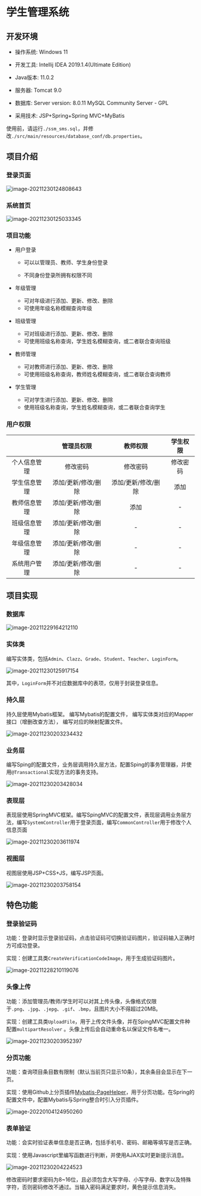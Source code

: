 ﻿# 学生管理系统

## 开发环境

* 操作系统: Windows 11

* 开发工具: Intellij IDEA 2019.1.4(UItimate Edition)

* Java版本: 11.0.2

* 服务器: Tomcat 9.0

* 数据库: Server version: 8.0.11 MySQL Community Server - GPL

* 采用技术: JSP+Spring+Spring MVC+MyBatis

使用前，请运行`./ssm_sms.sql`，并修改`./src/main/resources/database_conf/db.properties`。

## 项目介绍

### 登录页面

![image-20211230124808643](project_pictures/登录页面.png)

### 系统首页

![image-20211230125033345](project_pictures/系统首页.png)

### 项目功能

* 用户登录

  * 可以以管理员、教师、学生身份登录

  * 不同身份登录所拥有权限不同

* 年级管理
  * 可对年级进行添加、更新、修改、删除
  * 可使用年级名称模糊查询年级
* 班级管理
  * 可对班级进行添加、更新、修改、删除
  * 可使用班级名称查询，学生姓名模糊查询，或二者联合查询班级
* 教师管理
  * 可对教师进行添加、更新、修改、删除
  * 可使用班级名称查询，教师姓名模糊查询，或二者联合查询教师
* 学生管理
  * 可对学生进行添加、更新、修改、删除
  * 使用班级名称查询，学生姓名模糊查询，或二者联合查询学生

### 用户权限

|              |   **管理员权限**    |    **教师权限**     | **学生权限** |
| :----------: | :-----------------: | :-----------------: | :----------: |
| 个人信息管理 |      修改密码       |      修改密码       |   修改密码   |
| 学生信息管理 | 添加/更新/修改/删除 | 添加/更新/修改/删除 |     添加     |
| 教师信息管理 | 添加/更新/修改/删除 |        添加         |      -       |
| 班级信息管理 | 添加/更新/修改/删除 |          -          |      -       |
| 年级信息管理 | 添加/更新/修改/删除 |          -          |      -       |
| 系统用户管理 | 添加/更新/修改/删除 |          -          |      -       |

## 项目实现

### 数据库

![image-20211229164212110](project_pictures/数据库.png)

### 实体类

编写实体类，包括`Admin`、`Clazz`、`Grade`、`Student`、`Teacher`、`LoginForm`。

![image-20211230125917154](project_pictures/实体类.png)

其中，`LoginForm`并不对应数据库中的表项，仅用于封装登录信息。

### 持久层

持久层使用Mybatis框架。 编写Mybatis的配置文件， 编写实体类对应的Mapper接口（增删改查方法）， 编写对应的映射配置文件。

![image-20211230203234432](project_pictures/持久层.png)

### 业务层

编写Sping的配置文件，业务层调用持久层方法，配置Sping的事务管理器，并使用`@Transactional`实现方法的事务支持。

![image-20211230203428034](project_pictures/业务层.png)

### 表现层

表现层使用SpringMVC框架。编写SpingMVC的配置文件，表现层调用业务层方法，编写`SystemController`用于登录页面，编写`CommonController`用于修改个人信息页面

![image-20211230203611974](project_pictures/表现层.png)

### 视图层

视图层使用JSP+CSS+JS，编写JSP页面。

![image-20211230203758154](project_pictures/视图层.png)

## 特色功能

### 登录验证码

 功能：登录时显示登录验证码，点击验证码可切换验证码图片，验证码输入正确时方可成功登录。

 实现：创建工具类`CreateVerificationCodeImage`，用于生成验证码图片。

![image-20211228210119076](project_pictures/登录验证码.png)

### 头像上传

 功能：添加管理员/教师/学生时可以对其上传头像，头像格式仅限于`.png`、`.jpg`、`.jepg`、`.gif`、`.bmp`，且图片大小不得超过20MB。

 实现：创建工具类`UploadFile`，用于上传文件头像，并在SpingMVC配置文件种配置`multipartResolver` 。头像上传后会自动重命名以保证文件名唯一。

![image-20211230203952397](project_pictures/头像上传.png)

### 分页功能

 功能：查询项目条目数有限制（默认当前页只显示10条），其余条目会显示在下一页。

 实现：使用Github上分页插件[Mybatis-PageHelper](https://github.com/pagehelper/Mybatis-PageHelper)，用于分页功能。在Spring的配置文件中，配置Mybatis与Spring整合时引入分页插件。

![image-20220104124950260](project_pictures/分页功能.png)

### 表单验证

 功能：会实时验证表单信息是否正确，包括手机号、密码、邮箱等填写是否正确。

 实现：使用Javascript里编写函数进行判断，并使用AJAX实时更新提示消息。

![image-20211230204224523](project_pictures/表单验证.png)

修改密码时要求密码为8~16位，且必须包含大写字母、小写字母、数字以及特殊字符，否则密码修改不通过。当输入密码满足要求时，黄色提示信息消失。

